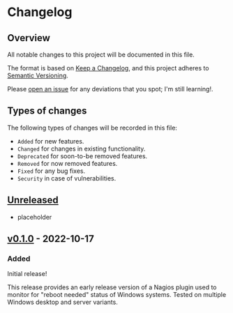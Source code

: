 # Changelog

## Overview

All notable changes to this project will be documented in this file.

The format is based on [Keep a
Changelog](https://keepachangelog.com/en/1.0.0/), and this project adheres to
[Semantic Versioning](https://semver.org/spec/v2.0.0.html).

Please [open an issue](https://github.com/atc0005/check-restart/issues) for any
deviations that you spot; I'm still learning!.

## Types of changes

The following types of changes will be recorded in this file:

- `Added` for new features.
- `Changed` for changes in existing functionality.
- `Deprecated` for soon-to-be removed features.
- `Removed` for now removed features.
- `Fixed` for any bug fixes.
- `Security` in case of vulnerabilities.

## [Unreleased]

- placeholder

## [v0.1.0] - 2022-10-17

### Added

Initial release!

This release provides an early release version of a Nagios plugin used to
monitor for "reboot needed" status of Windows systems. Tested on multiple
Windows desktop and server variants.

[Unreleased]: https://github.com/atc0005/check-cert/compare/v0.1.0...HEAD
[v0.1.0]: https://github.com/atc0005/check-cert/releases/tag/v0.1.0
